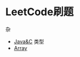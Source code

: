 # LeetCode刷题
杂  
 * [Java&C](https://github.com/Dagon0577/LeetCode/tree/master/%E6%9D%82)
类型
* [Array](https://github.com/Dagon0577/LeetCode/tree/master/Type/LeetCode_Array)
